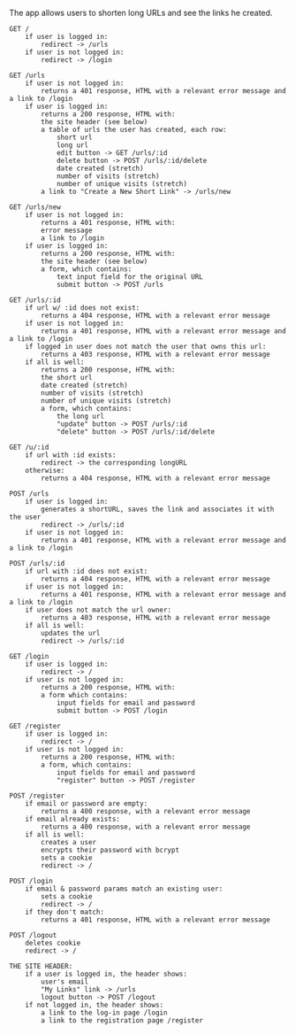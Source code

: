 The app allows users to shorten long URLs and see the links he created.

    GET /
        if user is logged in:
            redirect -> /urls
        if user is not logged in:
            redirect -> /login

    GET /urls
        if user is not logged in:
            returns a 401 response, HTML with a relevant error message and a link to /login
        if user is logged in:
            returns a 200 response, HTML with:
            the site header (see below)
            a table of urls the user has created, each row:
                short url
                long url
                edit button -> GET /urls/:id
                delete button -> POST /urls/:id/delete
                date created (stretch)
                number of visits (stretch)
                number of unique visits (stretch)
            a link to "Create a New Short Link" -> /urls/new

    GET /urls/new
        if user is not logged in:
            returns a 401 response, HTML with:
            error message
            a link to /login
        if user is logged in:
            returns a 200 response, HTML with:
            the site header (see below)
            a form, which contains:
                text input field for the original URL
                submit button -> POST /urls

    GET /urls/:id
        if url w/ :id does not exist:
            returns a 404 response, HTML with a relevant error message
        if user is not logged in:
            returns a 401 response, HTML with a relevant error message and a link to /login
        if logged in user does not match the user that owns this url:
            returns a 403 response, HTML with a relevant error message
        if all is well:
            returns a 200 response, HTML with:
            the short url
            date created (stretch)
            number of visits (stretch)
            number of unique visits (stretch)
            a form, which contains:
                the long url
                "update" button -> POST /urls/:id
                "delete" button -> POST /urls/:id/delete

    GET /u/:id
        if url with :id exists:
            redirect -> the corresponding longURL
        otherwise:
            returns a 404 response, HTML with a relevant error message

    POST /urls
        if user is logged in:
            generates a shortURL, saves the link and associates it with the user
            redirect -> /urls/:id
        if user is not logged in:
            returns a 401 response, HTML with a relevant error message and a link to /login

    POST /urls/:id
        if url with :id does not exist:
            returns a 404 response, HTML with a relevant error message
        if user is not logged in:
            returns a 401 response, HTML with a relevant error message and a link to /login
        if user does not match the url owner:
            returns a 403 response, HTML with a relevant error message
        if all is well:
            updates the url
            redirect -> /urls/:id

    GET /login
        if user is logged in:
            redirect -> /
        if user is not logged in:
            returns a 200 response, HTML with:
            a form which contains:
                input fields for email and password
                submit button -> POST /login

    GET /register
        if user is logged in:
            redirect -> /
        if user is not logged in:
            returns a 200 response, HTML with:
            a form, which contains:
                input fields for email and password
                "register" button -> POST /register

    POST /register
        if email or password are empty:
            returns a 400 response, with a relevant error message
        if email already exists:
            returns a 400 response, with a relevant error message
        if all is well:
            creates a user
            encrypts their password with bcrypt
            sets a cookie
            redirect -> /

    POST /login
        if email & password params match an existing user:
            sets a cookie
            redirect -> /
        if they don't match:
            returns a 401 response, HTML with a relevant error message

    POST /logout
        deletes cookie
        redirect -> /

    THE SITE HEADER:
        if a user is logged in, the header shows:
            user's email
            "My Links" link -> /urls
            logout button -> POST /logout
        if not logged in, the header shows:
            a link to the log-in page /login
            a link to the registration page /register
